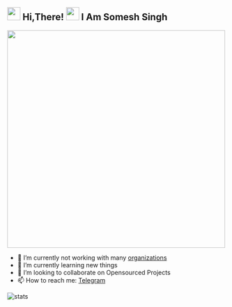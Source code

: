 <h2> <img src="https://user-images.githubusercontent.com/65858180/137293079-2440dbff-e887-4b1d-802c-49d49dcfd664.gif" width="30" /> Hi,There! <img src="https://user-images.githubusercontent.com/65858180/137293369-94c631b6-8a17-4256-927a-070da186734c.gif" width="30" /> I Am Somesh Singh</h2>



<img src="https://user-images.githubusercontent.com/39019026/167807962-e0ae52d8-6479-411f-9198-8181aed9ea2b.gif" width="500"/>





- 🔭 I’m currently not working with many [organizations](https://github.com/som-esh)
- 🌱 I’m currently learning new things
- 👯 I’m looking to collaborate on Opensourced Projects
- 📫 How to reach me: [Telegram](https://t.me/Archmaze)

<img align="centre" src="https://github-readme-stats.vercel.app/api?username=som-esh&show_icons=true&theme=radical&include_all_commits=true&count_private=true" alt="stats" />


